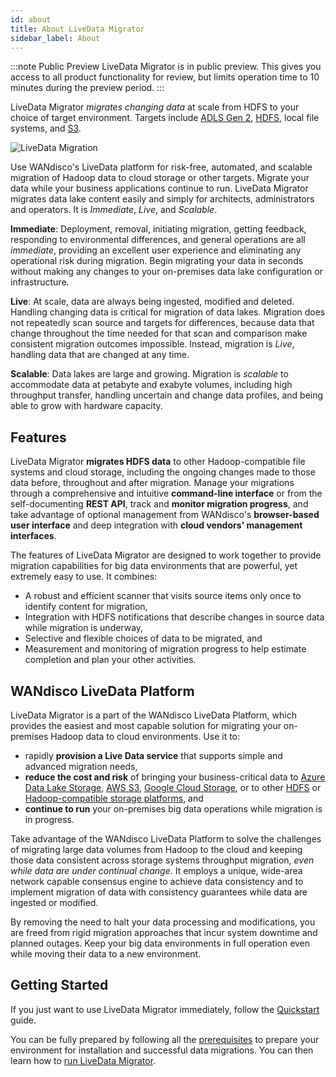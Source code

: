 ```yaml
---
id: about
title: About LiveData Migrator
sidebar_label: About
---
```


:::note Public Preview
LiveData Migrator is in public preview. This gives you access to all product functionality for review, but limits operation time to 10 minutes during the preview period.
:::

LiveData Migrator _migrates changing data_ at scale from HDFS to your choice of target environment. Targets include  [ADLS Gen 2](https://docs.microsoft.com/en-us/azure/storage/blobs/data-lake-storage-introduction), [HDFS](https://hadoop.apache.org/docs/current/hadoop-project-dist/hadoop-hdfs/HdfsDesign.html), local file systems, and [S3](https://hadoop.apache.org/docs/current/hadoop-aws/tools/hadoop-aws/index.html).

<div style={{textAlign: 'center'}}>

![LiveData Migration](/wandisco-documentation-ldm/img/migration.png)

</div>

Use WANdisco's LiveData platform for risk-free, automated, and scalable migration of Hadoop data to cloud storage or other targets. Migrate your data while your business applications continue to run. LiveData Migrator migrates data lake content easily and simply for architects, administrators and operators. It is *Immediate*, *Live*, and *Scalable*.

**Immediate**: Deployment, removal, initiating migration, getting feedback, responding to environmental differences, and general operations are all _immediate_, providing an excellent user experience and eliminating any operational risk during migration. Begin migrating your data in seconds without making any changes to your on-premises data lake configuration or infrastructure.

**Live**: At scale, data are always being ingested, modified and deleted. Handling changing data is critical for migration of data lakes. Migration does not repeatedly scan source and targets for differences, because data that change throughout the time needed for that scan and comparison make consistent migration outcomes impossible. Instead, migration is *Live*, handling data that are changed at any time.

**Scalable**: Data lakes are large and growing. Migration is *scalable* to accommodate data at petabyte and exabyte volumes, including high throughput transfer, handling uncertain and change data profiles, and being able to grow with hardware capacity.

## Features

LiveData Migrator **migrates HDFS data** to other Hadoop-compatible file systems and cloud storage, including the ongoing changes made to those data before, throughout and after migration. Manage your migrations through a comprehensive and intuitive **command-line interface** or from the self-documenting **REST API**, track and **monitor migration progress**, and take advantage of optional management from WANdisco's **browser-based user interface** and deep integration with **cloud vendors' management interfaces**.

The features of LiveData Migrator are designed to work together to provide migration capabilities for big data environments that are powerful, yet extremely easy to use. It combines:

- A robust and efficient scanner that visits source items only once to identify content for migration,
- Integration with HDFS notifications that describe changes in source data while migration is  underway,
- Selective and flexible choices of data to be migrated, and
- Measurement and monitoring of migration progress to help estimate completion and plan your other activities.

## WANdisco LiveData Platform

LiveData Migrator is a part of the WANdisco LiveData Platform, which provides the easiest and most capable solution for migrating your on-premises Hadoop data to cloud environments. Use it to:

- rapidly **provision a Live Data service** that supports simple and advanced migration needs,
- **reduce the cost and risk** of bringing your business-critical data to [Azure Data Lake Storage](https://docs.microsoft.com/en-us/azure/storage/blobs/data-lake-storage-introduction), [AWS S3](https://aws.amazon.com/s3/), [Google Cloud Storage](https://cloud.google.com/storage), or to other [HDFS](https://hadoop.apache.org/docs/current/hadoop-project-dist/hadoop-hdfs/HdfsDesign.html) or [Hadoop-compatible storage platforms](https://cwiki.apache.org/confluence/display/HADOOP2/HCFS), and
- **continue to run** your on-premises big data operations while migration is in progress.

Take advantage of the WANdisco LiveData Platform to solve the challenges of migrating large data volumes from Hadoop to the cloud and keeping those data consistent across storage systems throughput migration, _even while data are under continual change_. It employs a unique, wide-area network capable consensus engine to achieve data consistency and to implement migration of data with consistency guarantees while data are ingested or modified.

By removing the need to halt your data processing and modifications, you are freed from rigid migration approaches that incur system downtime and planned outages. Keep your big data environments in full operation even while moving their data to a new environment.

## Getting Started

If you just want to use LiveData Migrator immediately, follow the [Quickstart](./quickstart.md) guide.

You can be fully prepared by following all the [prerequisites](./installation.md#prerequisites) to prepare your environment for installation and successful data migrations. You can then learn how to [run LiveData Migrator](./installation.md).

